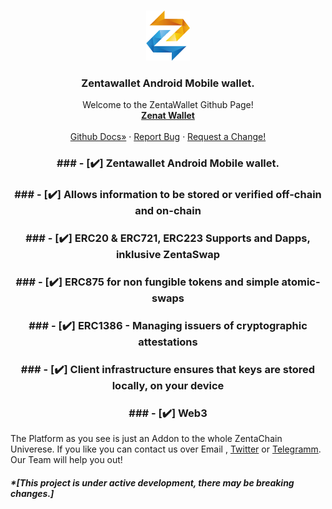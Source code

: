 
<!--
*** Hey, Welcome to ZentaChain READMEs. I hope you like it :)
-->



<!-- Zenta LOGO -->
<br />
<p align="center">
  <a href="zentachain.com">
    <img src="logo.png" alt="Logo" width="70" height="80">
  </a>

  <h3 align="center">Zentawallet Android Mobile wallet.</h3>

  <p align="center">
   Welcome to the ZentaWallet Github Page!
    <br />
    <a href="https://github.com/ZentaChain/Zentawallet/"><strong>Zenat Wallet</strong></a>
    <br />
    <br />
    <a href="https://github.com/ZentaChain/Zentadex/tree/master/dex">Github Docs»</a>
    ·
    <a href="https://github.com/ZentaChain/Zentadex/tree/master/dex">Report Bug</a>
    ·
    <a href="https://github.com/ZentaChain/Zentadex/tree/master/dex">Request a Change!</a>
  </p>
</p>

<!-- CHECKLIST-->
<h3 align="center">
### - [✔️]  Zentawallet Android Mobile wallet.
  </h3>
<h3 align="center">
### - [✔️] Allows information to be stored or verified off-chain and on-chain 
</h3><h3 align="center">
### - [✔️] ERC20 & ERC721, ERC223 Supports and Dapps, inklusive ZentaSwap 
<h3 align="center">
### - [✔️] ERC875 for non fungible tokens and simple atomic-swaps 
</h3><h3 align="center">
### - [✔️] ERC1386 - Managing issuers of cryptographic attestations 
<h3 align="center">
### - [✔️] Client infrastructure ensures that keys are stored locally, on your device 
</h3><h3 align="center">
### - [✔️] Web3 
</h3>

<!-- ABOUT ZENTA WALLET -->


The Platform as you see is just an Addon to the whole ZentaChain Univerese. If you like you can contact us over Email , [Twitter](https://twitter.com/zentachain) or [Telegramm](https://t.me/ZentachainOfficialChat). Our Team will help you out!

##### *[This project is under active development, there may be breaking changes.]



